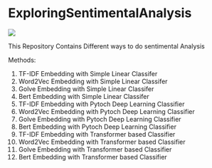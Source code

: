 # ExploringSentimentalAnalysis

<p>
<a href="https://console.tiyaro.ai/explore/bhadresh-savani-distilbert-base-uncased-emotion"> <img src="https://tiyaro-public-docs.s3.us-west-2.amazonaws.com/assets/try_on_tiyaro_badge.svg"></a>
</p>
This Repository Contains Different ways to do sentimental Analysis 

Methods:
1. TF-IDF Embedding with Simple Linear Classifer
2. Word2Vec Embedding with Simple Linear Classifer
3. Golve Embedding with Simple Linear Classifer
4. Bert Embedding with Simple Linear Classifer
5. TF-IDF Embedding with Pytoch Deep Learning Classifier
6. Word2Vec Embedding with Pytoch Deep Learning Classifier
7. Golve Embedding with Pytoch Deep Learning Classifier
8. Bert Embedding with Pytoch Deep Learning Classifier
9. TF-IDF Embedding with Transformer based Classifier
10. Word2Vec Embedding with Transformer based Classifier
11. Golve Embedding with Transformer based Classifier
12. Bert Embedding with Transformer based Classifier
